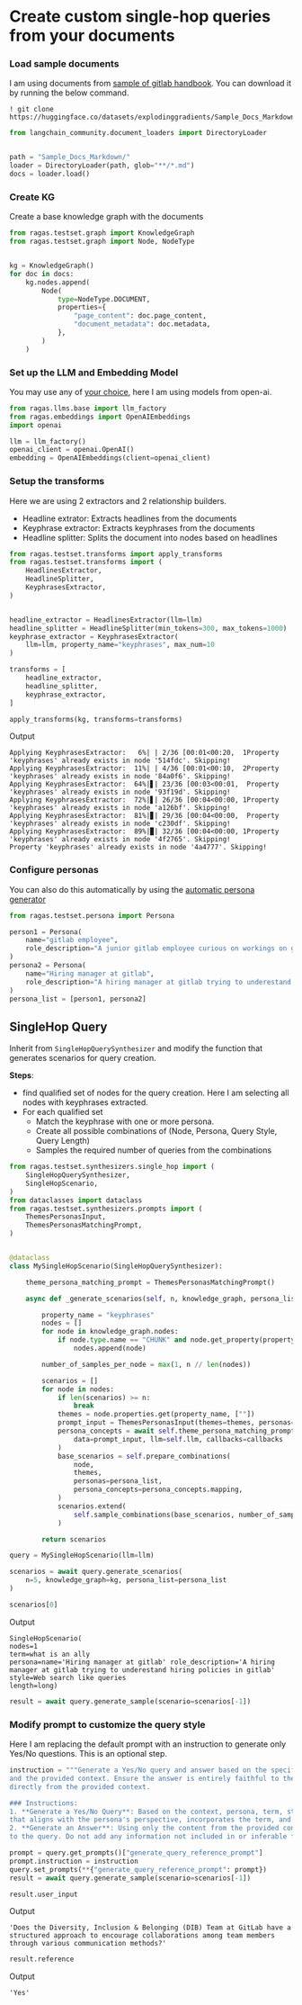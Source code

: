 # Create custom single-hop queries from your documents

### Load sample documents
I am using documents from [sample of gitlab handbook](https://huggingface.co/datasets/explodinggradients/Sample_Docs_Markdown). You can download it by running the below command.

```
! git clone https://huggingface.co/datasets/explodinggradients/Sample_Docs_Markdown

```

```python
from langchain_community.document_loaders import DirectoryLoader


path = "Sample_Docs_Markdown/"
loader = DirectoryLoader(path, glob="**/*.md")
docs = loader.load()
```

### Create KG

Create a base knowledge graph with the documents


```python
from ragas.testset.graph import KnowledgeGraph
from ragas.testset.graph import Node, NodeType


kg = KnowledgeGraph()
for doc in docs:
    kg.nodes.append(
        Node(
            type=NodeType.DOCUMENT,
            properties={
                "page_content": doc.page_content,
                "document_metadata": doc.metadata,
            },
        )
    )
```

### Set up the LLM and Embedding Model
You may use any of [your choice](./../../customizations/customize_models.md), here I am using models from open-ai.

```python
from ragas.llms.base import llm_factory
from ragas.embeddings import OpenAIEmbeddings
import openai

llm = llm_factory()
openai_client = openai.OpenAI()
embedding = OpenAIEmbeddings(client=openai_client)
```

### Setup the transforms


Here we are using 2 extractors and 2 relationship builders.
- Headline extrator: Extracts headlines from the documents
- Keyphrase extractor: Extracts keyphrases from the documents
- Headline splitter: Splits the document into nodes based on headlines



```python
from ragas.testset.transforms import apply_transforms
from ragas.testset.transforms import (
    HeadlinesExtractor,
    HeadlineSplitter,
    KeyphrasesExtractor,
)


headline_extractor = HeadlinesExtractor(llm=llm)
headline_splitter = HeadlineSplitter(min_tokens=300, max_tokens=1000)
keyphrase_extractor = KeyphrasesExtractor(
    llm=llm, property_name="keyphrases", max_num=10
)

transforms = [
    headline_extractor,
    headline_splitter,
    keyphrase_extractor,
]

apply_transforms(kg, transforms=transforms)
```

Output
```
Applying KeyphrasesExtractor:   6%| | 2/36 [00:01<00:20,  1Property 'keyphrases' already exists in node '514fdc'. Skipping!
Applying KeyphrasesExtractor:  11%| | 4/36 [00:01<00:10,  2Property 'keyphrases' already exists in node '84a0f6'. Skipping!
Applying KeyphrasesExtractor:  64%|▋| 23/36 [00:03<00:01,  Property 'keyphrases' already exists in node '93f19d'. Skipping!
Applying KeyphrasesExtractor:  72%|▋| 26/36 [00:04<00:00, 1Property 'keyphrases' already exists in node 'a126bf'. Skipping!
Applying KeyphrasesExtractor:  81%|▊| 29/36 [00:04<00:00,  Property 'keyphrases' already exists in node 'c230df'. Skipping!
Applying KeyphrasesExtractor:  89%|▉| 32/36 [00:04<00:00, 1Property 'keyphrases' already exists in node '4f2765'. Skipping!
Property 'keyphrases' already exists in node '4a4777'. Skipping!
```                                                               

### Configure personas

You can also do this automatically by using the [automatic persona generator](./_persona_generator.md)


```python
from ragas.testset.persona import Persona

person1 = Persona(
    name="gitlab employee",
    role_description="A junior gitlab employee curious on workings on gitlab",
)
persona2 = Persona(
    name="Hiring manager at gitlab",
    role_description="A hiring manager at gitlab trying to underestand hiring policies in gitlab",
)
persona_list = [person1, persona2]
```

## 

## SingleHop Query

Inherit from `SingleHopQuerySynthesizer` and modify the function that generates scenarios for query creation. 

**Steps**:
- find qualified set of nodes for the query creation. Here I am selecting all nodes with keyphrases extracted.
- For each qualified set
    - Match the keyphrase with one or more persona. 
    - Create all possible combinations of (Node, Persona, Query Style, Query Length)
    - Samples the required number of queries from the combinations


```python
from ragas.testset.synthesizers.single_hop import (
    SingleHopQuerySynthesizer,
    SingleHopScenario,
)
from dataclasses import dataclass
from ragas.testset.synthesizers.prompts import (
    ThemesPersonasInput,
    ThemesPersonasMatchingPrompt,
)


@dataclass
class MySingleHopScenario(SingleHopQuerySynthesizer):

    theme_persona_matching_prompt = ThemesPersonasMatchingPrompt()

    async def _generate_scenarios(self, n, knowledge_graph, persona_list, callbacks):

        property_name = "keyphrases"
        nodes = []
        for node in knowledge_graph.nodes:
            if node.type.name == "CHUNK" and node.get_property(property_name):
                nodes.append(node)

        number_of_samples_per_node = max(1, n // len(nodes))

        scenarios = []
        for node in nodes:
            if len(scenarios) >= n:
                break
            themes = node.properties.get(property_name, [""])
            prompt_input = ThemesPersonasInput(themes=themes, personas=persona_list)
            persona_concepts = await self.theme_persona_matching_prompt.generate(
                data=prompt_input, llm=self.llm, callbacks=callbacks
            )
            base_scenarios = self.prepare_combinations(
                node,
                themes,
                personas=persona_list,
                persona_concepts=persona_concepts.mapping,
            )
            scenarios.extend(
                self.sample_combinations(base_scenarios, number_of_samples_per_node)
            )

        return scenarios

query = MySingleHopScenario(llm=llm)

scenarios = await query.generate_scenarios(
    n=5, knowledge_graph=kg, persona_list=persona_list
)

scenarios[0]
```
Output
```
SingleHopScenario(
nodes=1
term=what is an ally
persona=name='Hiring manager at gitlab' role_description='A hiring manager at gitlab trying to underestand hiring policies in gitlab'
style=Web search like queries
length=long)
```



```python
result = await query.generate_sample(scenario=scenarios[-1])
```

### Modify prompt to customize the query style
Here I am replacing the default prompt with an instruction to generate only Yes/No questions. This is an optional step. 


```python
instruction = """Generate a Yes/No query and answer based on the specified conditions (persona, term, style, length) 
and the provided context. Ensure the answer is entirely faithful to the context, using only the information 
directly from the provided context.

### Instructions:
1. **Generate a Yes/No Query**: Based on the context, persona, term, style, and length, create a question 
that aligns with the persona's perspective, incorporates the term, and can be answered with 'Yes' or 'No'.
2. **Generate an Answer**: Using only the content from the provided context, provide a 'Yes' or 'No' answer 
to the query. Do not add any information not included in or inferable from the context."""
```


```python
prompt = query.get_prompts()["generate_query_reference_prompt"]
prompt.instruction = instruction
query.set_prompts(**{"generate_query_reference_prompt": prompt})
result = await query.generate_sample(scenario=scenarios[-1])
```


```python
result.user_input
```
Output
```
'Does the Diversity, Inclusion & Belonging (DIB) Team at GitLab have a structured approach to encourage collaborations among team members through various communication methods?'
```

```python
result.reference
```
Output
```
'Yes'
```
